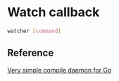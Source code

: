 # Watch callback

```sh
watcher [command]
```

## Reference

[Very simple compile daemon for Go](https://github.com/githubnemo/CompileDaemon)
